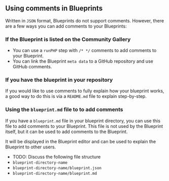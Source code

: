 ## Using comments in Blueprints
Written in `JSON` format, Blueprints do not support comments. However, there are a few ways you can add comments to your Blueprints:

### If the Blueprint is listed on the Community Gallery
- You can use a `runPHP` step with `/* */` comments to add comments to your Blueprint.
- You can link the Blueprint `meta data` to a GitHub repository and use GitHub comments.

### If you have the blueprint in your repository
If you would like to use comments to fully explain how your blueprint works, a good way to do this is via a `README.md` file to explain step-by-step.

### Using the `blueprint.md` file to to add comments
If you have a `blueprint.md` file in your blueprint directory, you can use this file to add comments to your Blueprint. This file is not used by the Blueprint itself, but it can be used to add comments to the Blueprint. 

It will be displayed in the Blueprint editor and can be used to explain the Blueprint to other users.
- TODO: Discuss the following file structure
 - `blueprint-directory-name`
 - `blueprint-directory-name/blueprint.json`
 - `blueprint-directory-name/blueprint.md`